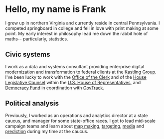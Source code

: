 # Hello, my name is Frank 


I grew up in northern Virginia and currently reside in central Pennsylvania. I competed springboard in college and fell in love with print making at some point. My early interest in philosophy lead me down the rabbit hole of maths-- particularly, statistics.

## Civic systems
I work as a data and systems consultant providing enterprise digital modernization and transformation to federal clients at the [Kastling Group](https://kastling.com/). I've been lucky to work with the [Office of the Clerk](https://clerk.house.gov/) and of the [House Legislative Counsel](https://legcounsel.house.gov/) within the [U.S. House of Representatives](), and [Democracy Fund](https://democracyfund.org/) in coordination with [GovTrack](https://www.govtrack.us/).

## Political analysis
Previously, I worked as an operations and analytics director at a state caucus, and manager for some state-office races. I got to lead mid-scale campaign teams and learn about [map making](https://github.com/fburdell/maps), [targeting](https://github.com/fburdell/franklinbot/tree/master/targeting), [media](https://github.com/fburdell/franklinbot/tree/master/tv) and [prediction](https://github.com/fburdell/score_voter) during my time at the caucus.


